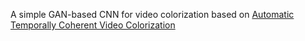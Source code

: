 A simple GAN-based CNN for video colorization based on [Automatic Temporally Coherent Video Colorization](https://arxiv.org/abs/1904.09527)

